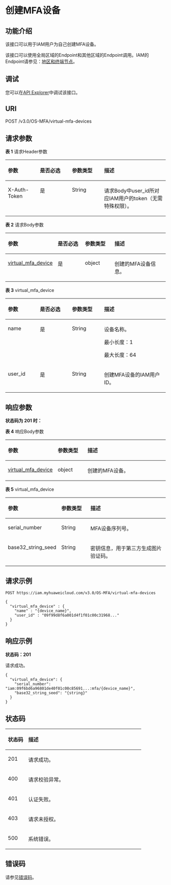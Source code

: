 # 创建MFA设备<a name="iam_08_0019"></a>

## 功能介绍<a name="section1681425414513"></a>

该接口可以用于IAM用户为自己创建MFA设备。

该接口可以使用全局区域的Endpoint和其他区域的Endpoint调用。IAM的Endpoint请参见：[地区和终端节点](https://developer.huaweicloud.com/endpoint?IAM)。

## 调试<a name="section1681416549452"></a>

您可以在[API Explorer](https://apiexplorer.developer.huaweicloud.com/apiexplorer/doc?product=IAM&api=CreateMfaDevice)中调试该接口。

## URI<a name="section4814454194518"></a>

POST /v3.0/OS-MFA/virtual-mfa-devices

## 请求参数<a name="section381416548457"></a>

**表 1**  请求Header参数

<a name="table19815754194511"></a>
<table><thead align="left"><tr id="row1287575424520"><th class="cellrowborder" valign="top" width="20%" id="mcps1.2.5.1.1"><p id="p68751654114515"><a name="p68751654114515"></a><a name="p68751654114515"></a>参数</p>
</th>
<th class="cellrowborder" valign="top" width="20%" id="mcps1.2.5.1.2"><p id="p19875195484512"><a name="p19875195484512"></a><a name="p19875195484512"></a>是否必选</p>
</th>
<th class="cellrowborder" valign="top" width="20%" id="mcps1.2.5.1.3"><p id="p1687518549458"><a name="p1687518549458"></a><a name="p1687518549458"></a>参数类型</p>
</th>
<th class="cellrowborder" valign="top" width="40%" id="mcps1.2.5.1.4"><p id="p887525419455"><a name="p887525419455"></a><a name="p887525419455"></a>描述</p>
</th>
</tr>
</thead>
<tbody><tr id="row587525434510"><td class="cellrowborder" valign="top" width="20%" headers="mcps1.2.5.1.1 "><p id="p287545418452"><a name="p287545418452"></a><a name="p287545418452"></a>X-Auth-Token</p>
</td>
<td class="cellrowborder" valign="top" width="20%" headers="mcps1.2.5.1.2 "><p id="p1187565417453"><a name="p1187565417453"></a><a name="p1187565417453"></a>是</p>
</td>
<td class="cellrowborder" valign="top" width="20%" headers="mcps1.2.5.1.3 "><p id="p9875654144517"><a name="p9875654144517"></a><a name="p9875654144517"></a>String</p>
</td>
<td class="cellrowborder" valign="top" width="40%" headers="mcps1.2.5.1.4 "><p id="p695537131415"><a name="p695537131415"></a><a name="p695537131415"></a>请求Body中user_id所对应IAM用户的token（无需特殊权限）。</p>
</td>
</tr>
</tbody>
</table>

**表 2**  请求Body参数

<a name="table16818554124518"></a>
<table><thead align="left"><tr id="row8875145414515"><th class="cellrowborder" valign="top" width="20%" id="mcps1.2.5.1.1"><p id="p1387575434519"><a name="p1387575434519"></a><a name="p1387575434519"></a>参数</p>
</th>
<th class="cellrowborder" valign="top" width="20%" id="mcps1.2.5.1.2"><p id="p19875155484513"><a name="p19875155484513"></a><a name="p19875155484513"></a>是否必选</p>
</th>
<th class="cellrowborder" valign="top" width="20%" id="mcps1.2.5.1.3"><p id="p1687595434512"><a name="p1687595434512"></a><a name="p1687595434512"></a>参数类型</p>
</th>
<th class="cellrowborder" valign="top" width="40%" id="mcps1.2.5.1.4"><p id="p16875105419458"><a name="p16875105419458"></a><a name="p16875105419458"></a>描述</p>
</th>
</tr>
</thead>
<tbody><tr id="row88751154114511"><td class="cellrowborder" valign="top" width="20%" headers="mcps1.2.5.1.1 "><p id="p10875125411457"><a name="p10875125411457"></a><a name="p10875125411457"></a><a href="#table12820145444514">virtual_mfa_device</a></p>
</td>
<td class="cellrowborder" valign="top" width="20%" headers="mcps1.2.5.1.2 "><p id="p13875454204510"><a name="p13875454204510"></a><a name="p13875454204510"></a>是</p>
</td>
<td class="cellrowborder" valign="top" width="20%" headers="mcps1.2.5.1.3 "><p id="p3875105417452"><a name="p3875105417452"></a><a name="p3875105417452"></a>object</p>
</td>
<td class="cellrowborder" valign="top" width="40%" headers="mcps1.2.5.1.4 "><p id="p4875054204517"><a name="p4875054204517"></a><a name="p4875054204517"></a>创建的MFA设备信息。</p>
</td>
</tr>
</tbody>
</table>

**表 3**  virtual\_mfa\_device

<a name="table12820145444514"></a>
<table><thead align="left"><tr id="row18751454184511"><th class="cellrowborder" valign="top" width="20%" id="mcps1.2.5.1.1"><p id="p1875954174511"><a name="p1875954174511"></a><a name="p1875954174511"></a>参数</p>
</th>
<th class="cellrowborder" valign="top" width="20%" id="mcps1.2.5.1.2"><p id="p16875125415456"><a name="p16875125415456"></a><a name="p16875125415456"></a>是否必选</p>
</th>
<th class="cellrowborder" valign="top" width="20%" id="mcps1.2.5.1.3"><p id="p1887665415459"><a name="p1887665415459"></a><a name="p1887665415459"></a>参数类型</p>
</th>
<th class="cellrowborder" valign="top" width="40%" id="mcps1.2.5.1.4"><p id="p15876205417452"><a name="p15876205417452"></a><a name="p15876205417452"></a>描述</p>
</th>
</tr>
</thead>
<tbody><tr id="row78762548452"><td class="cellrowborder" valign="top" width="20%" headers="mcps1.2.5.1.1 "><p id="p20876154184515"><a name="p20876154184515"></a><a name="p20876154184515"></a>name</p>
</td>
<td class="cellrowborder" valign="top" width="20%" headers="mcps1.2.5.1.2 "><p id="p178762543450"><a name="p178762543450"></a><a name="p178762543450"></a>是</p>
</td>
<td class="cellrowborder" valign="top" width="20%" headers="mcps1.2.5.1.3 "><p id="p1287675494512"><a name="p1287675494512"></a><a name="p1287675494512"></a>String</p>
</td>
<td class="cellrowborder" valign="top" width="40%" headers="mcps1.2.5.1.4 "><p id="p8876195414459"><a name="p8876195414459"></a><a name="p8876195414459"></a>设备名称。</p>
<p id="p11876135484516"><a name="p11876135484516"></a><a name="p11876135484516"></a>最小长度：1</p>
<p id="p48761554144517"><a name="p48761554144517"></a><a name="p48761554144517"></a>最大长度：64</p>
</td>
</tr>
<tr id="row14876145411453"><td class="cellrowborder" valign="top" width="20%" headers="mcps1.2.5.1.1 "><p id="p987695412452"><a name="p987695412452"></a><a name="p987695412452"></a>user_id</p>
</td>
<td class="cellrowborder" valign="top" width="20%" headers="mcps1.2.5.1.2 "><p id="p18762542459"><a name="p18762542459"></a><a name="p18762542459"></a>是</p>
</td>
<td class="cellrowborder" valign="top" width="20%" headers="mcps1.2.5.1.3 "><p id="p587610545451"><a name="p587610545451"></a><a name="p587610545451"></a>String</p>
</td>
<td class="cellrowborder" valign="top" width="40%" headers="mcps1.2.5.1.4 "><p id="p1987645424511"><a name="p1987645424511"></a><a name="p1987645424511"></a>创建MFA设备的IAM用户ID。</p>
</td>
</tr>
</tbody>
</table>

## 响应参数<a name="section18824254144511"></a>

**状态码为 201 时：**

**表 4**  响应Body参数

<a name="table178241354144519"></a>
<table><thead align="left"><tr id="row487611549453"><th class="cellrowborder" valign="top" width="20%" id="mcps1.2.4.1.1"><p id="p58769541452"><a name="p58769541452"></a><a name="p58769541452"></a>参数</p>
</th>
<th class="cellrowborder" valign="top" width="20%" id="mcps1.2.4.1.2"><p id="p11876054184510"><a name="p11876054184510"></a><a name="p11876054184510"></a>参数类型</p>
</th>
<th class="cellrowborder" valign="top" width="60%" id="mcps1.2.4.1.3"><p id="p187685410455"><a name="p187685410455"></a><a name="p187685410455"></a>描述</p>
</th>
</tr>
</thead>
<tbody><tr id="row1287675410454"><td class="cellrowborder" valign="top" width="20%" headers="mcps1.2.4.1.1 "><p id="p1787605464519"><a name="p1787605464519"></a><a name="p1787605464519"></a><a href="#table782775454511">virtual_mfa_device</a></p>
</td>
<td class="cellrowborder" valign="top" width="20%" headers="mcps1.2.4.1.2 "><p id="p58761054104513"><a name="p58761054104513"></a><a name="p58761054104513"></a>object</p>
</td>
<td class="cellrowborder" valign="top" width="60%" headers="mcps1.2.4.1.3 "><p id="p9876175415452"><a name="p9876175415452"></a><a name="p9876175415452"></a>创建的MFA设备。</p>
</td>
</tr>
</tbody>
</table>

**表 5**  virtual\_mfa\_device

<a name="table782775454511"></a>
<table><thead align="left"><tr id="row4876125484515"><th class="cellrowborder" valign="top" width="20%" id="mcps1.2.4.1.1"><p id="p3876175415458"><a name="p3876175415458"></a><a name="p3876175415458"></a>参数</p>
</th>
<th class="cellrowborder" valign="top" width="20%" id="mcps1.2.4.1.2"><p id="p4876135410456"><a name="p4876135410456"></a><a name="p4876135410456"></a>参数类型</p>
</th>
<th class="cellrowborder" valign="top" width="60%" id="mcps1.2.4.1.3"><p id="p1587615413452"><a name="p1587615413452"></a><a name="p1587615413452"></a>描述</p>
</th>
</tr>
</thead>
<tbody><tr id="row58765549458"><td class="cellrowborder" valign="top" width="20%" headers="mcps1.2.4.1.1 "><p id="p10876454124519"><a name="p10876454124519"></a><a name="p10876454124519"></a>serial_number</p>
</td>
<td class="cellrowborder" valign="top" width="20%" headers="mcps1.2.4.1.2 "><p id="p1087614548452"><a name="p1087614548452"></a><a name="p1087614548452"></a>String</p>
</td>
<td class="cellrowborder" valign="top" width="60%" headers="mcps1.2.4.1.3 "><p id="p138764547453"><a name="p138764547453"></a><a name="p138764547453"></a>MFA设备序列号。</p>
</td>
</tr>
<tr id="row17876145410452"><td class="cellrowborder" valign="top" width="20%" headers="mcps1.2.4.1.1 "><p id="p4876754144513"><a name="p4876754144513"></a><a name="p4876754144513"></a>base32_string_seed</p>
</td>
<td class="cellrowborder" valign="top" width="20%" headers="mcps1.2.4.1.2 "><p id="p11876454144520"><a name="p11876454144520"></a><a name="p11876454144520"></a>String</p>
</td>
<td class="cellrowborder" valign="top" width="60%" headers="mcps1.2.4.1.3 "><p id="p1387625415457"><a name="p1387625415457"></a><a name="p1387625415457"></a>密钥信息，用于第三方生成图片验证码。</p>
</td>
</tr>
</tbody>
</table>

## 请求示例<a name="section5830205434511"></a>

```
POST https://iam.myhuaweicloud.com/v3.0/OS-MFA/virtual-mfa-devices 
 
{ 
  "virtual_mfa_device" : { 
    "name" : "{device_name}", 
    "user_id" : "09f99d8f6a001d4f1f01c00c31968..." 
  } 
}
```

## 响应示例<a name="section283265417454"></a>

**状态码：201**

请求成功。

```
{
  "virtual_mfa_device": {
    "serial_number": "iam:09f6bd6a96801de40f01c00c85691...:mfa/{device_name}",
    "base32_string_seed": "{string}"
  }
}
```

## 状态码<a name="section10832454134519"></a>

<a name="table1156113351521"></a>
<table><thead align="left"><tr id="row16077351226"><th class="cellrowborder" valign="top" width="15%" id="mcps1.1.3.1.1"><p id="p1260719351728"><a name="p1260719351728"></a><a name="p1260719351728"></a>状态码</p>
</th>
<th class="cellrowborder" valign="top" width="85%" id="mcps1.1.3.1.2"><p id="p76071235922"><a name="p76071235922"></a><a name="p76071235922"></a>描述</p>
</th>
</tr>
</thead>
<tbody><tr id="row176078352216"><td class="cellrowborder" valign="top" width="15%" headers="mcps1.1.3.1.1 "><p id="p260793515220"><a name="p260793515220"></a><a name="p260793515220"></a>201</p>
</td>
<td class="cellrowborder" valign="top" width="85%" headers="mcps1.1.3.1.2 "><p id="p56071535121"><a name="p56071535121"></a><a name="p56071535121"></a>请求成功。</p>
</td>
</tr>
<tr id="row196076351427"><td class="cellrowborder" valign="top" width="15%" headers="mcps1.1.3.1.1 "><p id="p1560719355219"><a name="p1560719355219"></a><a name="p1560719355219"></a>400</p>
</td>
<td class="cellrowborder" valign="top" width="85%" headers="mcps1.1.3.1.2 "><p id="p19607143515214"><a name="p19607143515214"></a><a name="p19607143515214"></a>请求校验异常。</p>
</td>
</tr>
<tr id="row198481131111810"><td class="cellrowborder" valign="top" width="15%" headers="mcps1.1.3.1.1 "><p id="p1284817313180"><a name="p1284817313180"></a><a name="p1284817313180"></a>401</p>
</td>
<td class="cellrowborder" valign="top" width="85%" headers="mcps1.1.3.1.2 "><p id="p1406133810185"><a name="p1406133810185"></a><a name="p1406133810185"></a>认证失败。</p>
</td>
</tr>
<tr id="row176073357217"><td class="cellrowborder" valign="top" width="15%" headers="mcps1.1.3.1.1 "><p id="p13607193520215"><a name="p13607193520215"></a><a name="p13607193520215"></a>403</p>
</td>
<td class="cellrowborder" valign="top" width="85%" headers="mcps1.1.3.1.2 "><p id="p116075351625"><a name="p116075351625"></a><a name="p116075351625"></a>请求未授权。</p>
</td>
</tr>
<tr id="row160712352215"><td class="cellrowborder" valign="top" width="15%" headers="mcps1.1.3.1.1 "><p id="p1760712351628"><a name="p1760712351628"></a><a name="p1760712351628"></a>500</p>
</td>
<td class="cellrowborder" valign="top" width="85%" headers="mcps1.1.3.1.2 "><p id="p36078353214"><a name="p36078353214"></a><a name="p36078353214"></a>系统错误。</p>
</td>
</tr>
</tbody>
</table>

## 错误码<a name="section9833185434510"></a>

请参见[错误码](错误码.md)。

